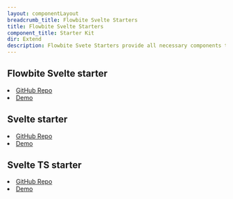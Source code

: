 ```yaml
---
layout: componentLayout
breadcrumb_title: Flowbite Svelte Starters
title: Flowbite Svelte Starters
component_title: Starter Kit
dir: Extend
description: Flowbite Svete Starters provide all necessary components to get started quickly
---
```


<script>
  import { A, List, Li } from '$lib'
</script>

## Flowbite Svelte starter

<List tag="ul" class="space-y-1 my-4">
  <Li><A href="https://github.com/themesberg/flowbite-svelte/tree/main/starters/flowbite-svelte-starter/">GitHub Repo</A></Li>
  <Li><A href="https://flowbite-svelte-starter.vercel.app/">Demo</A></Li>
</List>

## Svelte starter

<List tag="ul" class="space-y-1 my-4">
  <Li><A href="https://github.com/themesberg/flowbite-svelte/tree/main/starters/svelte-starter">GitHub Repo</A></Li>
  <Li><A href="https://shinokada.github.io/svelte-starter/">Demo</A></Li>
</List>

## Svelte TS starter

<List tag="ul" class="space-y-1 my-4">
  <Li><A href="https://github.com/themesberg/flowbite-svelte/tree/main/starters/svelte-ts-starter/">GitHub Repo</A></Li>
  <Li><A href="https://shinokada.github.io/svelte-ts-starter/">Demo</A></Li>
</List>
